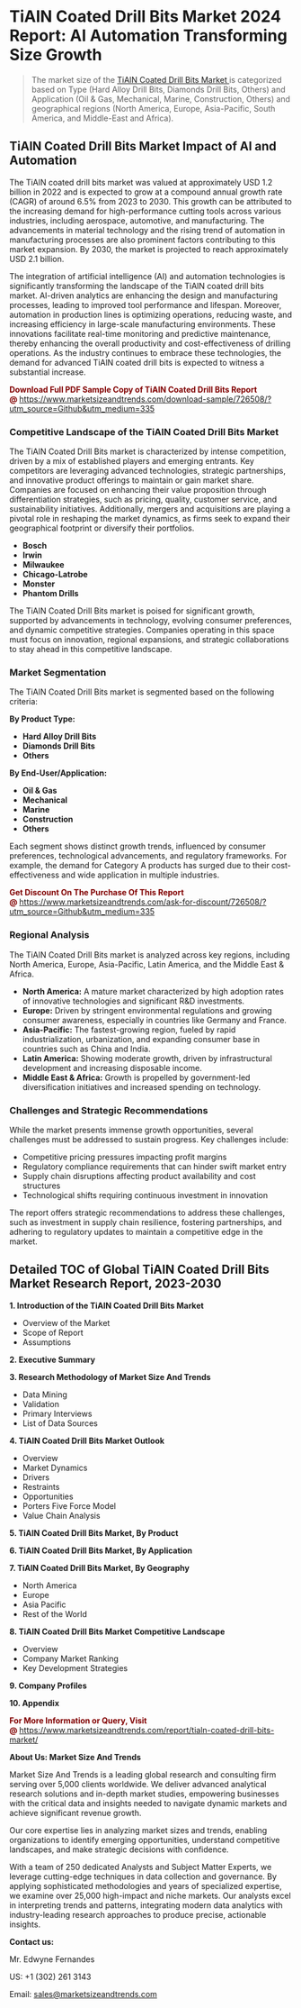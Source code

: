 <h1>TiAlN Coated Drill Bits Market 2024 Report: AI Automation Transforming Size Growth</h1><blockquote><p>The market size of the <a href="https://www.marketsizeandtrends.com/download-sample/726508/?utm_source=Github&amp;utm_medium=335" target="_blank">TiAlN Coated Drill Bits Market </a>is categorized based on Type (Hard Alloy Drill Bits, Diamonds Drill Bits, Others) and Application (Oil & Gas, Mechanical, Marine, Construction, Others) and geographical regions (North America, Europe, Asia-Pacific, South America, and Middle-East and Africa).</p></blockquote><p><h2>TiAlN Coated Drill Bits Market Impact of AI and Automation</h2><p>The TiAlN coated drill bits market was valued at approximately USD 1.2 billion in 2022 and is expected to grow at a compound annual growth rate (CAGR) of around 6.5% from 2023 to 2030. This growth can be attributed to the increasing demand for high-performance cutting tools across various industries, including aerospace, automotive, and manufacturing. The advancements in material technology and the rising trend of automation in manufacturing processes are also prominent factors contributing to this market expansion. By 2030, the market is projected to reach approximately USD 2.1 billion.</p><p>The integration of artificial intelligence (AI) and automation technologies is significantly transforming the landscape of the TiAlN coated drill bits market. AI-driven analytics are enhancing the design and manufacturing processes, leading to improved tool performance and lifespan. Moreover, automation in production lines is optimizing operations, reducing waste, and increasing efficiency in large-scale manufacturing environments. These innovations facilitate real-time monitoring and predictive maintenance, thereby enhancing the overall productivity and cost-effectiveness of drilling operations. As the industry continues to embrace these technologies, the demand for advanced TiAlN coated drill bits is expected to witness a substantial increase.</p></p><p><strong><span style="color: #800000;">Download Full PDF Sample Copy of TiAlN Coated Drill Bits Report @</span>&nbsp;</strong><a href="https://www.marketsizeandtrends.com/download-sample/726508/?utm_source=Github&amp;utm_medium=335">https://www.marketsizeandtrends.com/download-sample/726508/?utm_source=Github&amp;utm_medium=335</a></p><h3>Competitive Landscape of the TiAlN Coated Drill Bits Market</h3><p>The TiAlN Coated Drill Bits market is characterized by intense competition, driven by a mix of established players and emerging entrants. Key competitors are leveraging advanced technologies, strategic partnerships, and innovative product offerings to maintain or gain market share. Companies are focused on enhancing their value proposition through differentiation strategies, such as pricing, quality, customer service, and sustainability initiatives. Additionally, mergers and acquisitions are playing a pivotal role in reshaping the market dynamics, as firms seek to expand their geographical footprint or diversify their portfolios.</p><p><strong><p><ul><li>Bosch </li><li> Irwin </li><li> Milwaukee </li><li> Chicago-Latrobe </li><li> Monster </li><li> Phantom Drills</p></li></ul></p></strong></p><p>The TiAlN Coated Drill Bits market is poised for significant growth, supported by advancements in technology, evolving consumer preferences, and dynamic competitive strategies. Companies operating in this space must focus on innovation, regional expansions, and strategic collaborations to stay ahead in this competitive landscape.</p><h3>Market Segmentation</h3><p>The TiAlN Coated Drill Bits market is segmented based on the following criteria:</p><p><strong>By Product Type:</strong></p><p><strong><p><ul><li>Hard Alloy Drill Bits </li><li> Diamonds Drill Bits </li><li> Others</p></li></ul></p></strong></p><p><strong>By End-User/Application:</strong></p><p><strong><p><ul><li>Oil & Gas </li><li> Mechanical </li><li> Marine </li><li> Construction </li><li> Others</p></li></ul></p></strong></p><p>Each segment shows distinct growth trends, influenced by consumer preferences, technological advancements, and regulatory frameworks. For example, the demand for Category A products has surged due to their cost-effectiveness and wide application in multiple industries.</p><p><strong><span style="color: #800000;">Get Discount On The Purchase Of This Report @&nbsp;</span></strong><a href="https://www.marketsizeandtrends.com/ask-for-discount/726508/?utm_source=Github&amp;utm_medium=335">https://www.marketsizeandtrends.com/ask-for-discount/726508/?utm_source=Github&amp;utm_medium=335</a></p><h3>Regional Analysis</h3><p>The TiAlN Coated Drill Bits market is analyzed across key regions, including North America, Europe, Asia-Pacific, Latin America, and the Middle East &amp; Africa.</p><ul><li><strong>North America:</strong> A mature market characterized by high adoption rates of innovative technologies and significant R&amp;D investments.</li><li><strong>Europe:</strong> Driven by stringent environmental regulations and growing consumer awareness, especially in countries like Germany and France.</li><li><strong>Asia-Pacific:</strong> The fastest-growing region, fueled by rapid industrialization, urbanization, and expanding consumer base in countries such as China and India.</li><li><strong>Latin America:</strong> Showing moderate growth, driven by infrastructural development and increasing disposable income.</li><li><strong>Middle East &amp; Africa:</strong> Growth is propelled by government-led diversification initiatives and increased spending on technology.</li></ul><h3>Challenges and Strategic Recommendations</h3><p>While the market presents immense growth opportunities, several challenges must be addressed to sustain progress. Key challenges include:</p><ul><li>Competitive pricing pressures impacting profit margins</li><li>Regulatory compliance requirements that can hinder swift market entry</li><li>Supply chain disruptions affecting product availability and cost structures</li><li>Technological shifts requiring continuous investment in innovation</li></ul><p>The report offers strategic recommendations to address these challenges, such as investment in supply chain resilience, fostering partnerships, and adhering to regulatory updates to maintain a competitive edge in the market.</p><h2>Detailed TOC of Global TiAlN Coated Drill Bits Market Research Report, 2023-2030</h2><p><strong>1. Introduction of the TiAlN Coated Drill Bits Market</strong></p><ul><li>Overview of the Market</li><li>Scope of Report</li><li>Assumptions&nbsp;</li></ul><p><strong>2. Executive Summary</strong></p><p><strong>3. Research Methodology of <strong>Market Size And Trends</strong></strong></p><ul><li>Data Mining</li><li>Validation</li><li>Primary Interviews</li><li>List of Data Sources&nbsp;</li></ul><p><strong>4. TiAlN Coated Drill Bits Market Outlook</strong></p><ul><li>Overview</li><li>Market Dynamics</li><li>Drivers</li><li>Restraints</li><li>Opportunities</li><li>Porters Five Force Model</li><li>Value Chain Analysis&nbsp;</li></ul><p><strong>5. TiAlN Coated Drill Bits Market, By Product</strong></p><p><strong>6. TiAlN Coated Drill Bits Market, By Application</strong></p><p><strong>7. TiAlN Coated Drill Bits Market, By Geography</strong></p><ul><li>North America</li><li>Europe</li><li>Asia Pacific</li><li>Rest of the World&nbsp;</li></ul><p><strong>8. TiAlN Coated Drill Bits Market Competitive Landscape</strong></p><ul><li>Overview</li><li>Company Market Ranking</li><li>Key Development Strategies&nbsp;</li></ul><p><strong>9. Company Profiles</strong></p><p><strong>10. Appendix</strong></p><p><strong><span style="color: #800000;">For More Information or Query, Visit @&nbsp;</span></strong><a href="https://www.marketsizeandtrends.com/report/tialn-coated-drill-bits-market/">https://www.marketsizeandtrends.com/report/tialn-coated-drill-bits-market/</a></p><p></p><p><strong>About Us:&nbsp;Market Size And Trends</strong></p><p>Market Size And Trends&nbsp;is a leading global research and consulting firm serving over 5,000 clients worldwide. We deliver advanced analytical research solutions and in-depth market studies, empowering businesses with the critical data and insights needed to navigate dynamic markets and achieve significant revenue growth.</p><p>Our core expertise lies in analyzing market sizes and trends, enabling organizations to identify emerging opportunities, understand competitive landscapes, and make strategic decisions with confidence.</p><p>With a team of 250 dedicated Analysts and Subject Matter Experts, we leverage cutting-edge techniques in data collection and governance. By applying sophisticated methodologies and years of specialized expertise, we examine over 25,000 high-impact and niche markets. Our analysts excel in interpreting trends and patterns, integrating modern data analytics with industry-leading research approaches to produce precise, actionable insights.</p><p><strong>Contact us:</strong></p><p>Mr. Edwyne Fernandes</p><p>US: +1 (302) 261 3143</p><p>Email: <a href="mailto:sales@marketsizeandtrends.com">sales@marketsizeandtrends.com</a>&nbsp;</p>
